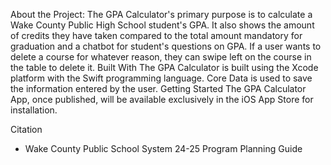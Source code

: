 About the Project:
    The GPA Calculator's primary purpose is to calculate a Wake County Public High School student's GPA. It also shows the amount of credits they have taken compared to the total amount mandatory for graduation and a chatbot for student's questions on GPA. If a user wants to delete a course for whatever reason, they can swipe left on the course in the table to delete it.
Built With
    The GPA Calculator is built using the Xcode platform with the Swift programming language. Core Data is used to save the information entered by the user.
Getting Started
    The GPA Calculator App, once published, will be available exclusively in the iOS App Store for installation.  

Citation
- Wake County Public School System 24-25 Program Planning Guide
